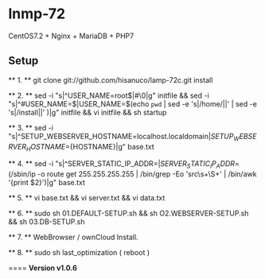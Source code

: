 # lnmp-72
CentOS7.2 + Nginx + MariaDB + PHP7    

## Setup
** 1. ** git clone git://github.com/hisanuco/lamp-72c.git install  

** 2. ** sed -i "s|^USER_NAME=root$|#\0|g" initfile && sed -i "s|^#USER_NAME=$|USER_NAME=$(echo `pwd` | sed -e 's|/home/||' | sed -e 's|/install||' )|g" initfile && vi initfile && sh startup  

** 3. ** sed -i "s|^SETUP_WEBSERVER_HOSTNAME=localhost.localdomain$|SETUP_WEBSERVER_HOSTNAME=${HOSTNAME}|g" base.txt  

** 4. ** sed -i "s|^SERVER_STATIC_IP_ADDR=$|SERVER_STATIC_IP_ADDR=$(/sbin/ip -o route get 255.255.255.255 | /bin/grep -Eo 'src\s+\S+' | /bin/awk '{print $2}')|g" base.txt  

** 5. ** vi base.txt && vi server.txt && vi data.txt   

** 6. ** sudo sh 01.DEFAULT-SETUP.sh && sh O2.WEBSERVER-SETUP.sh && sh 03.DB-SETUP.sh  

** 7. ** WebBrowser / ownCloud Install.  

** 8. ** sudo sh last_optimization ( reboot )  

====
**Version v1.0.6**  
